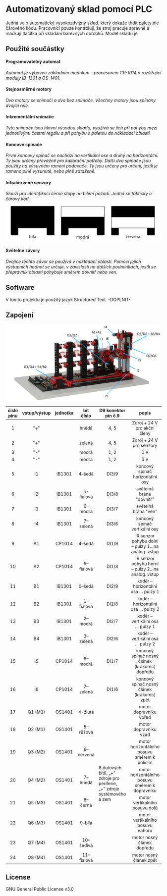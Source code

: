 <h1>Automatizovaný sklad pomocí PLC</h1>
Jedná se o automatický vysokozdvižný sklad, který dokáže třídit palety dle čárového kódu. Pracovníci pouze kontrolují, že stroj pracuje správně a mačkají tlačítka při vkládání barevných obrobků. Model skladu je 
<br>
<h2>Použité součástky</h2>
<h4>Programovatelný automat</h4>
<i>Automat je vybaven základním modulem – procesorem CP-1014 a rozšiřující moduly IB-1301 a OS-1401.</i>
<br>
<h4>Stejnosměrné motory</h4>
<i>Dva motory se snímači a dva bez snímače. Všechny motory jsou spínány dvojící relé.</i>
<br>
<h4>Inkrementální snímače</h4>
<i>Tyto snímače jsou hlavní výsadou skladu, využívá se jich při pohybu mezi jednotlivými částmi regálu a při pohybu s paletou do nákladací oblasti.  </i>
<br>
<h4>Koncové spínače</h4>
<i>První koncový spínač se nachází na vertikální ose a druhý na horizontální. Ty jsou určeny převážně pro kalibrační potřeby. Další dva spínače jsou použity na výsuvném rameni podavače. Ty jsou určeny pro určení, jestli je rameno plně vysunuté, nebo plně zatažené.</i>
<br>
<h4>Infračervené senzory</h4>
<i>Slouží pro identifikaci černé stopy na bílém pozadí. Jedná se fakticky o čárový kód.</i>
<img src="obroky2.png">
<h4>Světelné závory</h4>
<i>Dvojice těchto závor se používá v nakládací oblasti. Pomocí jejich výstupních hodnot se určuje, v závislosti na dalších podmínkách, jestli se přepravník oblasti pohybuje směrem dovnitř nebo ven.</i>
<br>
<h2>Software</h2>
V tomto projektu je použitý jazyk Structured Text. -DOPLNIT- 
<br>
<h2>Zapojení</h2>
<img src="sklad_vyznacene.png"> 
<table>
  <thead>
    <tr>
      <th style="text-align:center">číslo pinu</th>
      <th style="text-align:center">vstup/výstup</th>
      <th style="text-align:center">jednotka</th>
      <th style="text-align:center">bit číslo</th>
      <th style="text-align:center">D9 konektor<br>pin č.9</th>
      <th style="text-align:center">popis</th>
    </tr>
  </thead>
  <tbody>
    <tr>
      <td style="text-align:center">1</td>
      <td style="text-align:center">"+"</td>
      <td style="text-align:center"></td>
      <td style="text-align:center">hnědá</td>
      <td style="text-align:center">4, 5</td>
      <td style="text-align:center">Zdroj + 24 V pro akční členy</td>
    </tr>
    <tr>
      <td style="text-align:center">2</td>
      <td style="text-align:center">"+"</td>
      <td style="text-align:center"></td>
      <td style="text-align:center">zelená</td>
      <td style="text-align:center">4, 5</td>
      <td style="text-align:center">Zdroj + 24 V pro senzory</td>
    </tr>
    <tr>
      <td style="text-align:center">3</td>
      <td style="text-align:center">"-"</td>
      <td style="text-align:center"></td>
      <td style="text-align:center">modrá</td>
      <td style="text-align:center">1, 2</td>
      <td style="text-align:center">0 V</td>
    </tr>
    <tr>
      <td style="text-align:center">4</td>
      <td style="text-align:center">"-"</td>
      <td style="text-align:center"></td>
      <td style="text-align:center">modrá</td>
      <td style="text-align:center">1, 2</td>
      <td style="text-align:center">0 V</td>
    </tr>
    <tr>
      <td style="text-align:center">5</td>
      <td style="text-align:center">I1</td>
      <td style="text-align:center">IB1301</td>
      <td style="text-align:center">4–šedá</td>
      <td style="text-align:center">DI3/9</td>
      <td style="text-align:center">koncový spínač horizontální osy</td>
    </tr>
    <tr>
      <td style="text-align:center">6</td>
      <td style="text-align:center">I2</td>
      <td style="text-align:center">IB1301</td>
      <td style="text-align:center">5-fialová</td>
      <td style="text-align:center">DI3/8</td>
      <td style="text-align:center">světelná brána "dovnitř"</td>
    </tr>
    <tr>
      <td style="text-align:center">7</td>
      <td style="text-align:center">I3</td>
      <td style="text-align:center">IB1301</td>
      <td style="text-align:center">6–modrá</td>
      <td style="text-align:center">DI3/7</td>
      <td style="text-align:center">světelná brána "ven"</td>
    </tr>
    <tr>
      <td style="text-align:center">8</td>
      <td style="text-align:center">I4</td>
      <td style="text-align:center">IB1301</td>
      <td style="text-align:center">7–zelená</td>
      <td style="text-align:center">DI3/6</td>
      <td style="text-align:center">koncový spínač vertikální osy</td>
    </tr>
    <tr>
      <td style="text-align:center">9</td>
      <td style="text-align:center">A1</td>
      <td style="text-align:center">CP1014</td>
      <td style="text-align:center">4–šedá</td>
      <td style="text-align:center">DI1/9</td>
      <td style="text-align:center">IR senzor pohybu dolní – pulzy 1…na analog. vstup</td>
    </tr>
    <tr>
      <td style="text-align:center">10</td>
      <td style="text-align:center">A2</td>
      <td style="text-align:center">CP1014</td>
      <td style="text-align:center">5–fialová</td>
      <td style="text-align:center">DI1/8</td>
      <td style="text-align:center">IR senzor pohybu horní – pulzy 2…na analog. vstup</td>
    </tr>
    <tr>
      <td style="text-align:center">11</td>
      <td style="text-align:center">B1</td>
      <td style="text-align:center">IB1301</td>
      <td style="text-align:center">0–šedá</td>
      <td style="text-align:center">DI2/9</td>
      <td style="text-align:center">kodér – horizontální osa … pulzy 1</td>
    </tr>
    <tr>
      <td style="text-align:center">12</td>
      <td style="text-align:center">B2</td>
      <td style="text-align:center">IB1301</td>
      <td style="text-align:center">1–fialová</td>
      <td style="text-align:center">DI2/8</td>
      <td style="text-align:center">kodér – horizontální osa … pulzy 2</td>
    </tr>
    <tr>
      <td style="text-align:center">13</td>
      <td style="text-align:center">B3</td>
      <td style="text-align:center">IB1301</td>
      <td style="text-align:center">2–modrá</td>
      <td style="text-align:center">DI2/7</td>
      <td style="text-align:center">kodér – vertikální osa … pulzy 1</td>
    </tr>
    <tr>
      <td style="text-align:center">14</td>
      <td style="text-align:center">B4</td>
      <td style="text-align:center">IB1301</td>
      <td style="text-align:center">3–zelená</td>
      <td style="text-align:center">DI2/6</td>
      <td style="text-align:center">kodér – vertikální osa … pulzy 2</td>
    </tr>
    <tr>
      <td style="text-align:center">15</td>
      <td style="text-align:center">I5</td>
      <td style="text-align:center">CP1014</td>
      <td style="text-align:center">6–modrá</td>
      <td style="text-align:center">DI1/7</td>
      <td style="text-align:center">koncový spínač nosný článek (krakorec) dopředu</td>
    </tr>
    <tr>
      <td style="text-align:center">16</td>
      <td style="text-align:center">I6</td>
      <td style="text-align:center">CP1014</td>
      <td style="text-align:center">7–zelená</td>
      <td style="text-align:center">DI1/6</td>
      <td style="text-align:center">koncový spínač nosný článek (krakorec) zpět</td>
    </tr>
    <tr>
      <td style="text-align:center">17</td>
      <td style="text-align:center">Q1 (M1)</td>
      <td style="text-align:center">OS1401</td>
      <td style="text-align:center">4-žlutá</td>
      <td rowspan="9" style="padding 8px;">8 datových bitů, „+“<br>zdroje pro periferie,<br>„+“ zdroje systémového<br>a zem</td>
      <td style="text-align:center">motor dopravníku vpřed</td>
    </tr>
    <tr>
      <td style="text-align:center">18</td>
      <td style="text-align:center">Q2 (M1)</td>
      <td style="text-align:center">OS1401</td>
      <td style="text-align:center">5–růžová</td>
      <td style="text-align:center">motor dopravníku vzad</td>
    </tr>
    <tr>
      <td style="text-align:center">19</td>
      <td style="text-align:center">Q3 (M2)</td>
      <td style="text-align:center">OS1401</td>
      <td style="text-align:center">6–červená</td>
      <td style="text-align:center">motor horizontálního posuvu směrem k policím</td>
    </tr>
    <tr>
      <td style="text-align:center">20</td>
      <td style="text-align:center">Q4 (M2)</td>
      <td style="text-align:center">OS1401</td>
      <td style="text-align:center">7–hnedá</td>
      <td style="text-align:center">motor horizontálního posuvu směrem k dopravníku</td>
    </tr>
    <tr>
      <td style="text-align:center">21</td>
      <td style="text-align:center">Q5 (M3)</td>
      <td style="text-align:center">OS1401</td>
      <td style="text-align:center">8–černá</td>
      <td style="text-align:center">motor vertikálního posuvu dolů</td>
    </tr>
    <tr>
      <td style="text-align:center">22</td>
      <td style="text-align:center">Q6 (M3)</td>
      <td style="text-align:center">OS1401</td>
      <td style="text-align:center">9–bílá</td>
      <td style="text-align:center">motor vertikálního posuvu nahoru</td>
    </tr>
    <tr>
      <td style="text-align:center">23</td>
      <td style="text-align:center">Q7 (M4)</td>
      <td style="text-align:center">OS1401</td>
      <td style="text-align:center">10–šedivá</td>
      <td style="text-align:center">motor nosný článek dopředu</td>
    </tr>
    <tr>
      <td style="text-align:center">24</td>
      <td style="text-align:center">Q8 (M4)</td>
      <td style="text-align:center">OS1401</td>
      <td style="text-align:center">11–fialová</td>
      <td style="text-align:center">motor nosný článek zpět</td>
    </tr>
  </tbody>
</table>
<h2>License</h2>
GNU General Public License v3.0


